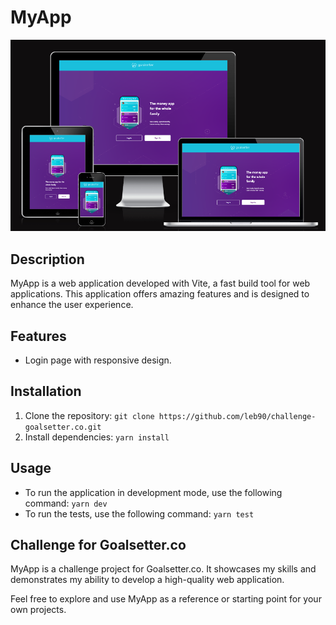 # MyApp

![MyApp](./responsive.png)

## Description
MyApp is a web application developed with Vite, a fast build tool for web applications. This application offers amazing features and is designed to enhance the user experience.

## Features
- Login page with responsive design.

## Installation
1. Clone the repository: `git clone https://github.com/leb90/challenge-goalsetter.co.git`
2. Install dependencies: `yarn install`

## Usage
- To run the application in development mode, use the following command: `yarn dev`
- To run the tests, use the following command: `yarn test`

## Challenge for Goalsetter.co
MyApp is a challenge project for Goalsetter.co. It showcases my skills and demonstrates my ability to develop a high-quality web application.

Feel free to explore and use MyApp as a reference or starting point for your own projects.

